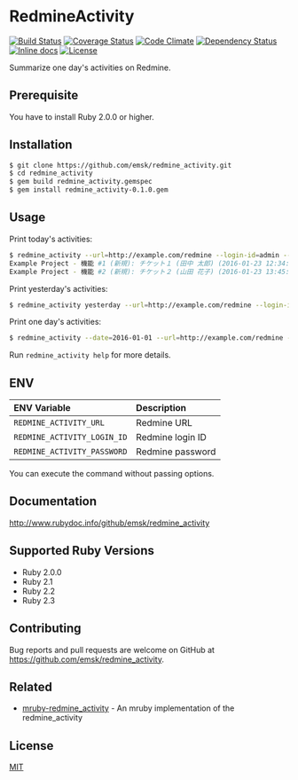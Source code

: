 # RedmineActivity

[![Build Status](https://travis-ci.org/emsk/redmine_activity.svg?branch=master)](https://travis-ci.org/emsk/redmine_activity)
[![Coverage Status](https://coveralls.io/repos/github/emsk/redmine_activity/badge.svg?branch=master)](https://coveralls.io/github/emsk/redmine_activity)
[![Code Climate](https://codeclimate.com/github/emsk/redmine_activity/badges/gpa.svg)](https://codeclimate.com/github/emsk/redmine_activity)
[![Dependency Status](https://gemnasium.com/badges/github.com/emsk/redmine_activity.svg)](https://gemnasium.com/github.com/emsk/redmine_activity)
[![Inline docs](http://inch-ci.org/github/emsk/redmine_activity.svg?branch=master)](http://inch-ci.org/github/emsk/redmine_activity)
[![License](https://img.shields.io/badge/license-MIT-blue.svg)](LICENSE.txt)

Summarize one day's activities on Redmine.

## Prerequisite

You have to install Ruby 2.0.0 or higher.

## Installation

```sh
$ git clone https://github.com/emsk/redmine_activity.git
$ cd redmine_activity
$ gem build redmine_activity.gemspec
$ gem install redmine_activity-0.1.0.gem
```

## Usage

Print today's activities:

```sh
$ redmine_activity --url=http://example.com/redmine --login-id=admin --password=pass
Example Project - 機能 #1 (新規): チケット１ (田中 太郎) (2016-01-23 12:34:56)
Example Project - 機能 #2 (新規): チケット２ (山田 花子) (2016-01-23 13:45:12)
```

Print yesterday's activities:

```sh
$ redmine_activity yesterday --url=http://example.com/redmine --login-id=admin --password=pass
```

Print one day's activities:

```sh
$ redmine_activity --date=2016-01-01 --url=http://example.com/redmine --login-id=admin --password=pass
```

Run `redmine_activity help` for more details.

## ENV

| ENV Variable | Description |
| :----------- | :---------- |
| `REDMINE_ACTIVITY_URL` | Redmine URL |
| `REDMINE_ACTIVITY_LOGIN_ID` | Redmine login ID |
| `REDMINE_ACTIVITY_PASSWORD` | Redmine password |

You can execute the command without passing options.

## Documentation

http://www.rubydoc.info/github/emsk/redmine_activity

## Supported Ruby Versions

* Ruby 2.0.0
* Ruby 2.1
* Ruby 2.2
* Ruby 2.3

## Contributing

Bug reports and pull requests are welcome on GitHub at https://github.com/emsk/redmine_activity.

## Related

* [mruby-redmine_activity](https://github.com/emsk/mruby-redmine_activity) - An mruby implementation of the redmine_activity

## License

[MIT](LICENSE.txt)
